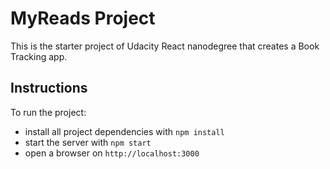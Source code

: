 # MyReads Project

This is the starter project of Udacity React nanodegree that creates a Book Tracking app.

## Instructions

To run the project:

* install all project dependencies with `npm install`
* start the server with `npm start`
* open a browser on `http://localhost:3000`
